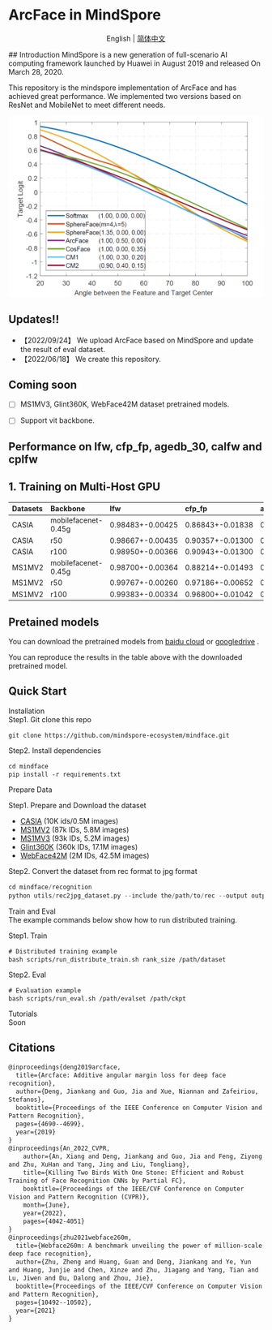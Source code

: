 # ArcFace in MindSpore
<div align="center">

English | [简体中文](README_zh-CN.md)

</div>
## Introduction
MindSpore is a new generation of full-scenario AI computing framework launched by Huawei in August 2019 and released On March 28, 2020.

This repository is the mindspore implementation of ArcFace and has achieved great performance. We implemented two versions based on ResNet and MobileNet to meet different needs.
<div align="center"><img src="demo/arcface.png" width="600" ></div>


## Updates!!
+ 【2022/09/24】 We upload ArcFace based on MindSpore and update the result of eval dataset.
+ 【2022/06/18】 We create this repository.

## Coming soon
- [ ] MS1MV3, Glint360K, WebFace42M dataset pretrained models.
- [ ] Support vit backbone.



## Performance on lfw, cfp_fp, agedb_30, calfw and cplfw

## 1. Training on Multi-Host GPU

| Datasets       | Backbone            | lfw         | cfp_fp      | agedb_30    | calfw | cplfw |
|:---------------|:--------------------|:------------|:------------|:------------|:------------|:------------|
| CASIA         | mobilefacenet-0.45g | 0.98483+-0.00425 | 0.86843+-0.01838 | 0.90133+-0.02118 | 0.90917+-0.01294 | 0.81217+-0.02232 |
| CASIA         | r50 | 0.98667+-0.00435 | 0.90357+-0.01300 | 0.91750+-0.02277 | 0.92033+-0.01122 | 0.83667+-0.01719 |
| CASIA         | r100 | 0.98950+-0.00366 | 0.90943+-0.01300 | 0.91833+-0.01655 | 0.92433+-0.01017 | 0.84967+-0.01904 |
| MS1MV2         | mobilefacenet-0.45g| 0.98700+-0.00364 | 0.88214+-0.01493 | 0.90950+-0.02076 | 0.91750+-0.01088 | 0.82633+-0.02014 |
| MS1MV2         | r50 | 0.99767+-0.00260 | 0.97186+-0.00652 | 0.97783+-0.00869 | 0.96067+-0.01121 | 0.92033+-0.01732 |
| MS1MV2         | r100 | 0.99383+-0.00334 | 0.96800+-0.01042 | 0.93767+-0.01724 | 0.93267+-0.01327 | 0.89150+-0.01763 |


## Pretained models
You can download the pretrained models from [baidu cloud](https://pan.baidu.com/s/1iLw5kOt4Bzr5slA2L9yG_A?pwd=3ggw) or [googledrive](https://drive.google.com/drive/folders/1VoaRX2hpbnC0D1pQ7ex1Trp2EpbYlcAj?usp=sharing) .

You can reproduce the results in the table above with the downloaded pretrained model.

## Quick Start

<summary>Installation</summary>
Step1. Git clone this repo

```shell
git clone https://github.com/mindspore-ecosystem/mindface.git
```

Step2. Install dependencies
```shell
cd mindface
pip install -r requirements.txt
```


<summary>Prepare Data</summary>

Step1. Prepare and Download the dataset 
- [CASIA](https://github.com/deepinsight/insightface/tree/master/recognition/_datasets_#casia-webface-10k-ids05m-images-1) (10K ids/0.5M images)
- [MS1MV2](https://github.com/deepinsight/insightface/tree/master/recognition/_datasets_#ms1m-arcface-85k-ids58m-images-57) (87k IDs, 5.8M images)
- [MS1MV3](https://github.com/deepinsight/insightface/tree/master/recognition/_datasets_#ms1m-retinaface) (93k IDs, 5.2M images)
- [Glint360K](https://github.com/deepinsight/insightface/tree/master/recognition/partial_fc#4-download) (360k IDs, 17.1M images)
- [WebFace42M](docs/prepare_webface42m.md) (2M IDs, 42.5M images)

Step2. Convert the dataset from rec format to jpg format
```python
cd mindface/recognition
python utils/rec2jpg_dataset.py --include the/path/to/rec --output output/path
```






<summary>Train and Eval</summary>
The example commands below show how to run distributed training.

Step1. Train
```shell
# Distributed training example
bash scripts/run_distribute_train.sh rank_size /path/dataset
```

Step2. Eval
```shell
# Evaluation example
bash scripts/run_eval.sh /path/evalset /path/ckpt
```




<summary>Tutorials</summary>
Soon



## Citations

```
@inproceedings{deng2019arcface,
  title={Arcface: Additive angular margin loss for deep face recognition},
  author={Deng, Jiankang and Guo, Jia and Xue, Niannan and Zafeiriou, Stefanos},
  booktitle={Proceedings of the IEEE Conference on Computer Vision and Pattern Recognition},
  pages={4690--4699},
  year={2019}
}
@inproceedings{An_2022_CVPR,
    author={An, Xiang and Deng, Jiankang and Guo, Jia and Feng, Ziyong and Zhu, XuHan and Yang, Jing and Liu, Tongliang},
    title={Killing Two Birds With One Stone: Efficient and Robust Training of Face Recognition CNNs by Partial FC},
    booktitle={Proceedings of the IEEE/CVF Conference on Computer Vision and Pattern Recognition (CVPR)},
    month={June},
    year={2022},
    pages={4042-4051}
}
@inproceedings{zhu2021webface260m,
  title={Webface260m: A benchmark unveiling the power of million-scale deep face recognition},
  author={Zhu, Zheng and Huang, Guan and Deng, Jiankang and Ye, Yun and Huang, Junjie and Chen, Xinze and Zhu, Jiagang and Yang, Tian and Lu, Jiwen and Du, Dalong and Zhou, Jie},
  booktitle={Proceedings of the IEEE/CVF Conference on Computer Vision and Pattern Recognition},
  pages={10492--10502},
  year={2021}
}
```